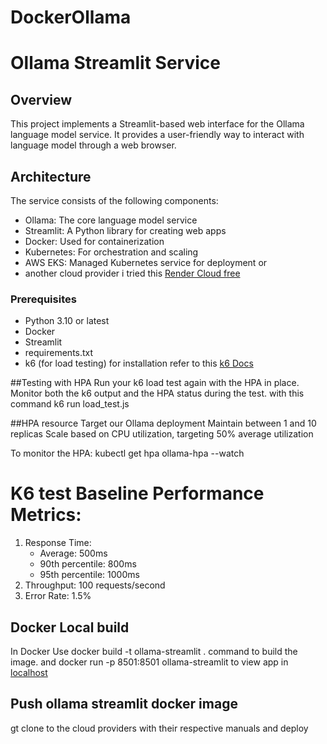 # DockerOllama

# Ollama Streamlit Service

## Overview
This project implements a Streamlit-based web interface for the Ollama language model service. It provides a user-friendly way to interact with language model through a web browser.

## Architecture
The service consists of the following components:
- Ollama: The core language model service
- Streamlit: A Python library for creating web apps
- Docker: Used for containerization
- Kubernetes: For orchestration and scaling
- AWS EKS: Managed Kubernetes service for deployment or
- another cloud provider i tried this [Render Cloud free](https://simeondockollama.onrender.com)


### Prerequisites
- Python 3.10 or latest
- Docker
- Streamlit
- requirements.txt
- k6 (for load testing) for installation refer to this [k6 Docs](https://grafana.com/docs/k6/latest/)

  
##Testing with HPA
Run your k6 load test again with the HPA in place. Monitor both the k6 output and the HPA status during the test.
with this command k6 run load_test.js

##HPA resource
Target our Ollama deployment
Maintain between 1 and 10 replicas
Scale based on CPU utilization, targeting 50% average utilization

To monitor the HPA:
kubectl get hpa ollama-hpa --watch


# K6 test Baseline Performance Metrics:
1. Response Time:
   - Average: 500ms
   - 90th percentile: 800ms
   - 95th percentile: 1000ms
2. Throughput: 100 requests/second
3. Error Rate: 1.5%


## Docker Local build 

In Docker Use docker build -t ollama-streamlit .  command to build the image.
and docker run -p 8501:8501 ollama-streamlit to view app in [localhost](http://localhost:8501/)

## Push ollama streamlit docker image
gt clone to the cloud providers with their respective manuals and deploy
